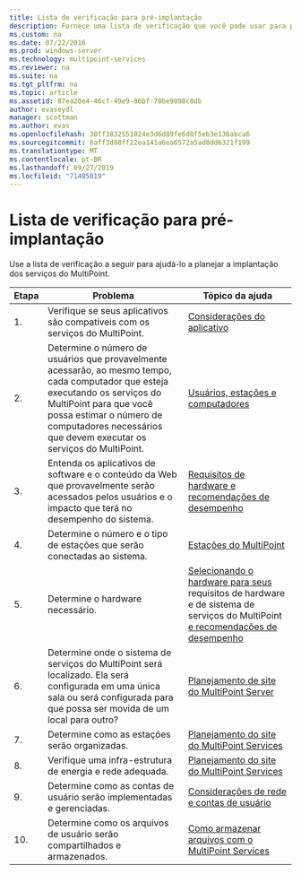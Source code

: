 ```yaml
---
title: Lista de verificação para pré-implantação
description: Fornece uma lista de verificação que você pode usar para planejar a implantação do MultiPoint Services
ms.custom: na
ms.date: 07/22/2016
ms.prod: windows-server
ms.technology: multipoint-services
ms.reviewer: na
ms.suite: na
ms.tgt_pltfrm: na
ms.topic: article
ms.assetid: 87ea20e4-46cf-49e9-86bf-70be9098c8db
author: evaseydl
manager: scottman
ms.author: evas
ms.openlocfilehash: 38ff3832551024e3d6d89fe6d0f5eb3e136abca6
ms.sourcegitcommit: 6aff3d88ff22ea141a6ea6572a5ad8dd6321f199
ms.translationtype: MT
ms.contentlocale: pt-BR
ms.lasthandoff: 09/27/2019
ms.locfileid: "71405019"
---
```

# <a name="predeployment-checklist"></a>Lista de verificação para pré-implantação
Use a lista de verificação a seguir para ajudá-lo a planejar a implantação dos serviços do MultiPoint.  
  
|Etapa|Problema|Tópico da ajuda|  
|--------|---------|--------------|  
|1.|Verifique se seus aplicativos são compatíveis com os serviços do MultiPoint.|[Considerações do aplicativo](Application-Considerations.md)|  
|2.|Determine o número de usuários que provavelmente acessarão, ao mesmo tempo, cada computador que esteja executando os serviços do MultiPoint para que você possa estimar o número de computadores necessários que devem executar os serviços do MultiPoint.|[Usuários, estações e computadores](MultiPoint-services-Site-Planning.md#users-stations-and-computers)|  
|3.|Entenda os aplicativos de software e o conteúdo da Web que provavelmente serão acessados pelos usuários e o impacto que terá no desempenho do sistema.|[Requisitos de hardware e recomendações de desempenho](hardware-and-performance-recommendations.md)|  
|4.|Determine o número e o tipo de estações que serão conectadas ao sistema.|[Estações do MultiPoint](MultiPoint-services-Stations.md)|  
|5.|Determine o hardware necessário.|[Selecionando o hardware para seus](Selecting-Hardware-for-Your-MultiPoint-services-System.md) requisitos de hardware e de sistema de serviços do MultiPoint [e recomendações de desempenho](hardware-and-performance-recommendations.md)|  
|6.|Determine onde o sistema de serviços do MultiPoint será localizado. Ela será configurada em uma única sala ou será configurada para que possa ser movida de um local para outro?|[Planejamento de site do MultiPoint Server](MultiPoint-services-Site-Planning.md)|  
|7.|Determine como as estações serão organizadas.|[Planejamento do site do MultiPoint Services](MultiPoint-services-Site-Planning.md)|  
|8.|Verifique uma infra-estrutura de energia e rede adequada.|[Planejamento do site do MultiPoint Services](MultiPoint-services-Site-Planning.md)|  
|9.|Determine como as contas de usuário serão implementadas e gerenciadas.|[Considerações de rede e contas de usuário](Network-Considerations-and-User-Accounts.md)|  
|10.|Determine como os arquivos de usuário serão compartilhados e armazenados.|[Como armazenar arquivos com o MultiPoint Services](Storing-Files-with-MultiPoint-services.md)|
